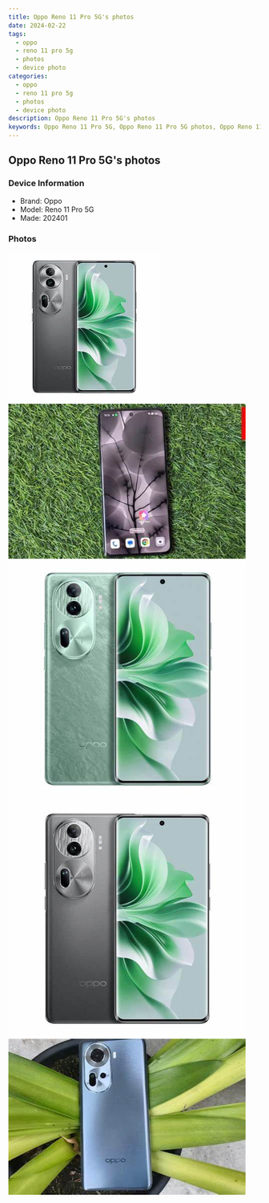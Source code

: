 ```yaml
---
title: Oppo Reno 11 Pro 5G's photos
date: 2024-02-22
tags: 
  - oppo
  - reno 11 pro 5g
  - photos
  - device photo
categories: 
  - oppo
  - reno 11 pro 5g
  - photos
  - device photo
description: Oppo Reno 11 Pro 5G's photos
keywords: Oppo Reno 11 Pro 5G, Oppo Reno 11 Pro 5G photos, Oppo Reno 11 Pro 5G device photo
---
```


## Oppo Reno 11 Pro 5G's photos

### Device Information

- Brand: Oppo
- Model: Reno 11 Pro 5G
- Made: 202401

### Photos

![/images/best-assets/devices/oppo/oppo-reno-11-pro-5g/1.jpg](/images/best-assets/devices/oppo/oppo-reno-11-pro-5g/1.jpg)
![/images/best-assets/devices/oppo/oppo-reno-11-pro-5g/2.jpg](/images/best-assets/devices/oppo/oppo-reno-11-pro-5g/2.jpg)
![/images/best-assets/devices/oppo/oppo-reno-11-pro-5g/3.jpg](/images/best-assets/devices/oppo/oppo-reno-11-pro-5g/3.jpg)
![/images/best-assets/devices/oppo/oppo-reno-11-pro-5g/4.jpg](/images/best-assets/devices/oppo/oppo-reno-11-pro-5g/4.jpg)
![/images/best-assets/devices/oppo/oppo-reno-11-pro-5g/5.jpg](/images/best-assets/devices/oppo/oppo-reno-11-pro-5g/5.jpg)
